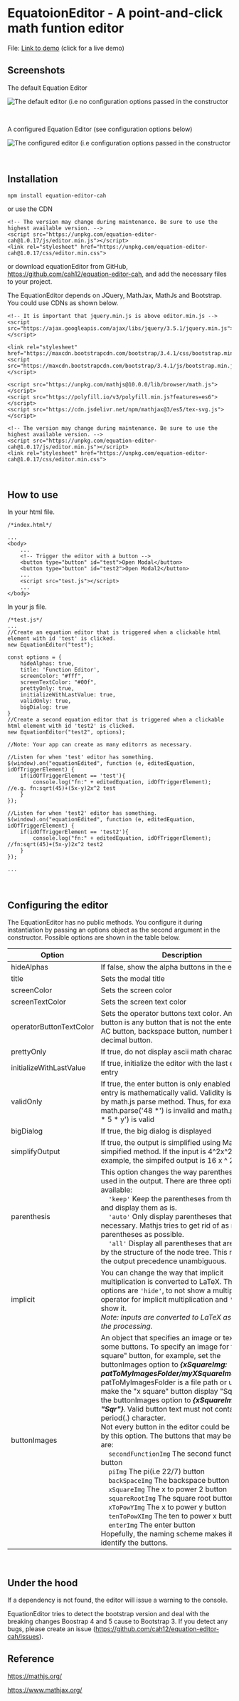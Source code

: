 # EquatoionEditor - A point-and-click math funtion editor

File: [Link to demo](https://unpkg.com/equation-editor-cah/index.html) (click for a live demo)


## Screenshots

The default Equation Editor

![The default editor (i.e no configuration options passed in the constructor](img/screenshot1.png "The default editor (i.e no configuration options passed in the constructor.) ")

<br>

A configured Equation Editor (see configuration options below)

![The configured editor (i.e configuration options passed in the constructor](img/screenshot2.png "The configured editor (i.e configuration options passed in the constructor.) ")

<br>

## Installation

    npm install equation-editor-cah

or use the CDN
    
    <!-- The version may change during maintenance. Be sure to use the highest available version. -->
    <script src="https://unpkg.com/equation-editor-cah@1.0.17/js/editor.min.js"></script>
    <link rel="stylesheet" href="https://unpkg.com/equation-editor-cah@1.0.17/css/editor.min.css">    

or download equationEditor from GitHub, https://github.com/cah12/equation-editor-cah, and add the necessary files to your project.

The EquationEditor depends on JQuery, MathJax, MathJs and Bootstrap. You could use CDNs as shown below. 

    <!-- It is important that jquery.min.js is above editor.min.js -->
    <script src="https://ajax.googleapis.com/ajax/libs/jquery/3.5.1/jquery.min.js"></script>

    <link rel="stylesheet" href="https://maxcdn.bootstrapcdn.com/bootstrap/3.4.1/css/bootstrap.min.css"> 
    <script src="https://maxcdn.bootstrapcdn.com/bootstrap/3.4.1/js/bootstrap.min.js"></script>

    <script src="https://unpkg.com/mathjs@10.0.0/lib/browser/math.js"></script>
    <script src="https://polyfill.io/v3/polyfill.min.js?features=es6"></script>
    <script src="https://cdn.jsdelivr.net/npm/mathjax@3/es5/tex-svg.js"></script>
    
    <!-- The version may change during maintenance. Be sure to use the highest available version. -->
    <script src="https://unpkg.com/equation-editor-cah@1.0.17/js/editor.min.js"></script>
    <link rel="stylesheet" href="https://unpkg.com/equation-editor-cah@1.0.17/css/editor.min.css">  

<br>

## How to use

In your html file.

    /*index.html*/

    ...
    <body>
        ...
        <!-- Trigger the editor with a button -->
        <button type="button" id="test">Open Modal</button>
        <button type="button" id="test2">Open Modal2</button>
        ...
        <script src="test.js"></script>
        ...
    </body>

In your js file.

    /*test.js*/
    ...
    //Create an equation editor that is triggered when a clickable html element with id 'test' is clicked.
    new EquationEditor("test");
    
    const options = {
        hideAlphas: true,
        title: 'Function Editor',
        screenColor: "#fff",
        screenTextColor: "#00f",
        prettyOnly: true,
        initializeWithLastValue: true,
        validOnly: true,
        bigDialog: true
    }
    //Create a second equation editor that is triggered when a clickable html element with id 'test2' is clicked.
    new EquationEditor("test2", options);
    
    //Note: Your app can create as many editorrs as necessary.

    //Listen for when 'test' editor has something.
    $(window).on("equationEdited", function (e, editedEquation, idOfTriggerElement) {
        if(idOfTriggerElement == 'test'){
            console.log("fn:" + editedEquation, idOfTriggerElement); //e.g. fn:sqrt(45)+(5x-y)2x^2 test
        } 
    });

    //Listen for when 'test2' editor has something.
    $(window).on("equationEdited", function (e, editedEquation, idOfTriggerElement) {
        if(idOfTriggerElement == 'test2'){
            console.log("fn:" + editedEquation, idOfTriggerElement); //fn:sqrt(45)+(5x-y)2x^2 test2
        }            
    });

    ...

<br>

## Configuring the editor
The EquationEditor has no public methods. You configure it during instantiation by passing an options object as the second argument in the constructor. Possible options are shown in the table below.

|   Option                  | Description                                           | Default           |
|   ----------              | ----------    | ------            |
|   hideAlphas              | If false, show the alpha buttons in the editor             | true              |         
|   title                   | Sets the modal title               | 'Equation editor' |  
|   screenColor             | Sets the screen color              | '#252525'         |
|   screenTextColor         | Sets the screen text color               | '#ffffff'         |
|   operatorButtonTextColor | Sets the operator buttons text color. An operator button is any button that is not the enter button, AC button, backspace button, number button or decimal button.    |   #337cac | 
|   prettyOnly              | If true, do not display ascii math characters              | false             |
|   initializeWithLastValue | If true, initialize the editor with the last edited entry              | false             |
|   validOnly               |  If true, the enter button is only enabled if the entry is mathematically valid. Validity is tested by math.js parse method. Thus, for example, math.parse('48 *') is invalid and math.parse('48 * 5 \* y') is valid             | false             |
|   bigDialog               |  If true, the big dialog is displayed             | false             | 
|   simplifyOutput          |  If true, the output is simplified using Mathjs's simpified method. If the input is 4^2x^2, for example, the simpifed output is 16 x ^ 2  | false |
|   parenthesis             | This option changes the way parentheses are used in the output. There are three options available:<br>&nbsp;&nbsp;&nbsp;&nbsp;`'keep'`  Keep the parentheses from the input and display them as is.<br>&nbsp;&nbsp;&nbsp;&nbsp;`'auto'` Only display parentheses that are necessary. Mathjs tries to get rid of as much parentheses as possible.<br>&nbsp;&nbsp;&nbsp;&nbsp;`'all'` Display all parentheses that are given by the structure of the node tree. This makes the output precedence unambiguous.    |   'auto'    |
|   implicit                |   You can change the way that implicit multiplication is converted to LaTeX. The two options are `'hide'`, to not show a multiplication operator for implicit multiplication and `'show'` to show it.<br><i>Note: Inputs are converted to LaTeX as part of the processing.</i>   | 'hide'    |
|   buttonImages            |  An object that specifies an image or text on some buttons. To specify an image for the "x square" button, for example, set the buttonImages option to <i><b>{xSquareImg: patToMyImagesFolder/myXSquareImage.xxx}</b></i>. patToMyImagesFolder is a file path or url. To make the "x square" button display "Sqr", set the buttonImages option to <i><b>{xSquareImg: "Sqr"}</b></i>. Valid button text must not contain the period(.) character.<br>Not every button in the editor could be modified by this option. The buttons that may be modified are:<br>&nbsp;&nbsp;&nbsp;&nbsp;`secondFunctionImg` The second function button<br>&nbsp;&nbsp;&nbsp;&nbsp;`piImg` The pi(i.e 22/7) button<br>&nbsp;&nbsp;&nbsp;&nbsp;`backSpaceImg` The backspace button<br>&nbsp;&nbsp;&nbsp;&nbsp;`xSquareImg` The x to power 2 button<br>&nbsp;&nbsp;&nbsp;&nbsp;`squareRootImg` The square root button<br>&nbsp;&nbsp;&nbsp;&nbsp;`xToPowYImg` The x to power y button<br>&nbsp;&nbsp;&nbsp;&nbsp;`tenToPowXImg` The ten to power x button<br>&nbsp;&nbsp;&nbsp;&nbsp;`enterImg` The enter button<br>Hopefully, the naming scheme makes it easy to identify the buttons. |   All images are serve from the https://unpkg.com/equation-editor-cah/ endpoint.

<br>

## Under the hood
If a dependency is not found, the editor will issue a warning to the console.

EquationEditor tries to detect the bootstrap version and deal with the breaking changes Boostrap 4 and 5 cause to Bootstrap 3. If you detect any bugs, please create an issue (https://github.com/cah12/equation-editor-cah/issues).

## Reference
https://mathjs.org/

https://www.mathjax.org/